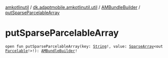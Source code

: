 [amkotlinutil](../../index.md) / [dk.adaptmobile.amkotlinutil.util](../index.md) / [AMBundleBuilder](index.md) / [putSparseParcelableArray](put-sparse-parcelable-array.md)

# putSparseParcelableArray

`open fun putSparseParcelableArray(key: `[`String`](https://kotlinlang.org/api/latest/jvm/stdlib/kotlin/-string/index.html)`!, value: `[`SparseArray`](https://developer.android.com/reference/android/util/SparseArray.html)`<out `[`Parcelable`](https://developer.android.com/reference/android/os/Parcelable.html)`!>!): `[`AMBundleBuilder`](index.md)`!`